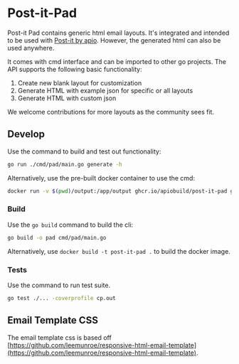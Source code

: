 # Post-it-Pad

Post-it Pad contains generic html email layouts. It's integrated and intended to be used with [Post-it by apio](https://telescope.apiobuild.com/app/post-it). However, the generated html can also be used anywhere.

It comes with cmd interface and can be imported to other go projects. The API supports the following basic functionality:

1. Create new blank layout for customization
2. Generate HTML with example json for specific or all layouts
3. Generate HTML with custom json

We welcome contributions for more layouts as the community sees fit.

## Develop

Use the command to build and test out functionality:

```bash
go run ./cmd/pad/main.go generate -h
```

Alternatively, use the pre-built docker container to use the cmd:

```bash
docker run -v $(pwd)/output:/app/output ghcr.io/apiobuild/post-it-pad generate -l receipt
```

### Build

Use the `go build` command to build the cli:

```bash
go build -o pad cmd/pad/main.go
```

Alternatively, use `docker build -t post-it-pad .` to build the docker image.

### Tests

Use the command to run test suite.

```bash
go test ./... -coverprofile cp.out
```

## Email Template CSS

The email template css is based off [https://github.com/leemunroe/responsive-html-email-template](https://github.com/leemunroe/responsive-html-email-template).
